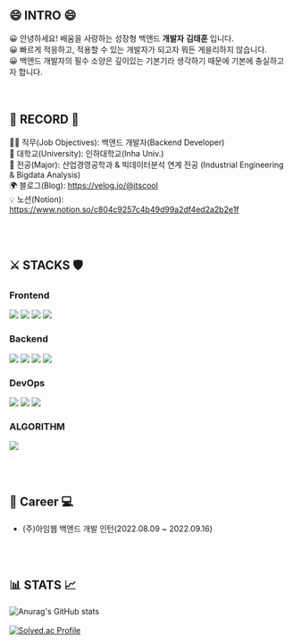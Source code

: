 ## 😄 INTRO 😄

😀 안녕하세요! 배움을 사랑하는 성장형 백앤드 **개발자** **김태훈** 입니다.</br>
😀 빠르게 적응하고, 적용할 수 있는 개발자가 되고자 뭐든 게을리하지 않습니다.</br>
😀 백앤드 개발자의 필수 소양은 깊이있는 기본기라 생각하기 때문에 기본에 충실하고자 합니다.</br>
</br>
</br>

## 🪪 RECORD 📨
 🥷🏻 직무(Job Objectives): 백앤드 개발자(Backend Developer)</br>
 🏫 대학교(University): 인하대학교(Inha Univ.)</br>
 📖 전공(Major): 산업경영공학과 & 빅데이터분석 연계 전공 (Industrial Engineering & Bigdata Analysis)</br>
 🌍 블로그(Blog): https://velog.io/@itscool</br>
 💡 노션(Notion): https://www.notion.so/c804c9257c4b49d99a2df4ed2a2b2e1f</br>
 
</br>
</br>

## ⚔️ STACKS 🛡


### Frontend
<a href="https://www.typescriptlang.org/" target="_blank"><img src="https://img.shields.io/badge/HTML5-E34F26?style=flat-square&logo=HTML5&logoColor=white"/></a>
<a href="https://www.typescriptlang.org/" target="_blank"><img src="https://img.shields.io/badge/CSS3-1572B6?style=flat-square&logo=CSS3&logoColor=white"/></a>
<a href="https://www.typescriptlang.org/" target="_blank"><img src="https://img.shields.io/badge/JavaScript-F7DF1E?style=flat-square&logo=javascript&logoColor=white"/></a>
<a href="https://www.typescriptlang.org/" target="_blank"><img src="https://img.shields.io/badge/React-61DAFB?style=flat-square&logo=React&logoColor=white"/></a>
### Backend
<a href="https://www.typescriptlang.org/" target="_blank"><img src="https://img.shields.io/badge/TypeScript-3178C6?style=flat-square&logo=typescript&logoColor=white"/></a>
<a href="https://www.typescriptlang.org/" target="_blank"><img src="https://img.shields.io/badge/nodejs-339933?style=flat-square&logo=Node.js&logoColor=white"/></a>
<a href="https://www.typescriptlang.org/" target="_blank"><img src="https://img.shields.io/badge/nestJS-E0234E?style=flat-square&logo=nestJS&logoColor=white"/></a>
<a href="https://www.typescriptlang.org/" target="_blank"><img src="https://img.shields.io/badge/express-000000?style=flat-square&logo=express&logoColor=white"/></a>


### DevOps
<a href="https://www.typescriptlang.org/" target="_blank"><img src="https://img.shields.io/badge/Amazon EC2-FF9900?style=flat-square&logo=Amazon EC2&logoColor=white"/></a>
<a href="https://www.typescriptlang.org/" target="_blank"><img src="https://img.shields.io/badge/MySQL-4479A1?style=flat-square&logo=mySQL&logoColor=white"/></a>
<a href="https://www.typescriptlang.org/" target="_blank"><img src="https://img.shields.io/badge/MongoDB-47A248?style=flat-square&logo=MongoDB&logoColor=white"/></a>


### ALGORITHM
<a href="https://www.typescriptlang.org/" target="_blank"><img src="https://img.shields.io/badge/python-3776AB?style=flat-square&logo=Python&logoColor=white"/></a>

</br>
</br>

## 🏢 Career 💻
- (주)아임웹 백앤드 개발 인턴(2022.08.09 ~ 2022.09.16)
</br>
</br>

## 📊 STATS 📈

![Anurag's GitHub stats](https://github-readme-stats.vercel.app/api?username=kth5954&show_icons=true&theme=tokyonight)
</br>
</br>
[![Solved.ac Profile](http://mazassumnida.wtf/api/v2/generate_badge?boj=kth5954)](https://solved.ac/kth5954/)


